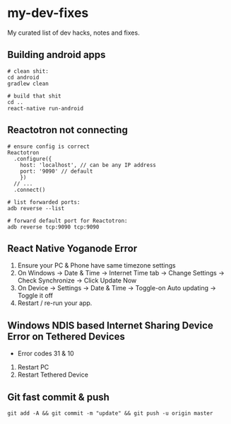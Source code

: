 # my-dev-fixes
My curated list of dev hacks, notes and fixes.

## Building android apps

```
# clean shit:
cd android
gradlew clean

# build that shit
cd ..
react-native run-android
```

## Reactotron not connecting

```
# ensure config is correct
Reactotron
  .configure({
    host: 'localhost', // can be any IP address
	port: '9090' // default
    })
  // ...
  .connect()
  
# list forwarded ports:
adb reverse --list

# forward default port for Reactotron:
adb reverse tcp:9090 tcp:9090
```

## React Native Yoganode Error

1. Ensure your PC & Phone have same timezone settings
2. On Windows -> Date & Time -> Internet Time tab -> Change Settings -> Check Synchronize -> Click Update Now
3. On Device -> Settings -> Date & Time -> Toggle-on Auto updating -> Toggle it off
4. Restart / re-run your app.

## Windows NDIS based Internet Sharing Device Error on Tethered Devices

* Error codes 31 & 10

1. Restart PC
2. Restart Tethered Device

## Git fast commit & push

```
git add -A && git commit -m "update" && git push -u origin master
```
